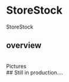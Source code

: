 # StoreStock
StoreStock
<br />
## overview<br />
<br /> 
Pictures
<br />
## Still in production....
